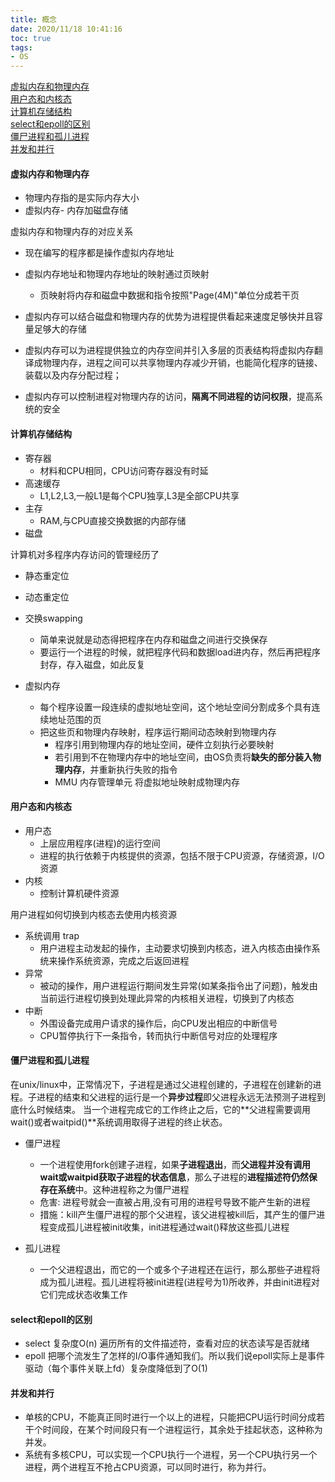 ```yaml
---
title: 概念
date: 2020/11/18 10:41:16
toc: true
tags:
- OS
---
```


[虚拟内存和物理内存](#虚拟内存和物理内存)  
[用户态和内核态](#用户态和内核态)  
[计算机存储结构](#计算机存储结构)  
[select和epoll的区别](#select和epoll的区别)  
[僵尸进程和孤儿进程](#僵尸进程和孤儿进程)  
[并发和并行](#并发和并行)  
<!--more-->


#### 虚拟内存和物理内存
* 物理内存指的是实际内存大小
* 虚拟内存- 内存加磁盘存储

虚拟内存和物理内存的对应关系
* 现在编写的程序都是操作虚拟内存地址
* 虚拟内存地址和物理内存地址的映射通过页映射
  * 页映射将内存和磁盘中数据和指令按照"Page(4M)"单位分成若干页
 
* 虚拟内存可以结合磁盘和物理内存的优势为进程提供看起来速度足够快并且容量足够大的存储
* 虚拟内存可以为进程提供独立的内存空间并引入多层的页表结构将虚拟内存翻译成物理内存，进程之间可以共享物理内存减少开销，也能简化程序的链接、装载以及内存分配过程；
* 虚拟内存可以控制进程对物理内存的访问，**隔离不同进程的访问权限**，提高系统的安全


#### 计算机存储结构
* 寄存器
  * 材料和CPU相同，CPU访问寄存器没有时延
* 高速缓存
  * L1,L2,L3,一般L1是每个CPU独享,L3是全部CPU共享
* 主存
  * RAM,与CPU直接交换数据的内部存储
* 磁盘

计算机对多程序内存访问的管理经历了
* 静态重定位
* 动态重定位
* 交换swapping
  * 简单来说就是动态得把程序在内存和磁盘之间进行交换保存
  * 要运行一个进程的时候，就把程序代码和数据load进内存，然后再把程序封存，存入磁盘，如此反复

* 虚拟内存
  * 每个程序设置一段连续的虚拟地址空间，这个地址空间分割成多个具有连续地址范围的页
  * 把这些页和物理内存映射，程序运行期间动态映射到物理内存
    * 程序引用到物理内存的地址空间，硬件立刻执行必要映射
    * 若引用到不在物理内存中的地址空间，由OS负责将**缺失的部分装入物理内存**，并重新执行失败的指令
    * MMU 内存管理单元 将虚拟地址映射成物理内存

#### 用户态和内核态
* 用户态
  * 上层应用程序(进程)的运行空间
  * 进程的执行依赖于内核提供的资源，包括不限于CPU资源，存储资源，I/O资源
* 内核
  * 控制计算机硬件资源


用户进程如何切换到内核态去使用内核资源
* 系统调用 trap
  * 用户进程主动发起的操作，主动要求切换到内核态，进入内核态由操作系统来操作系统资源，完成之后返回进程
* 异常
  * 被动的操作，用户进程运行期间发生异常(如某条指令出了问题)，触发由当前运行进程切换到处理此异常的内核相关进程，切换到了内核态
* 中断
  * 外围设备完成用户请求的操作后，向CPU发出相应的中断信号
  * CPU暂停执行下一条指令，转而执行中断信号对应的处理程序


#### 僵尸进程和孤儿进程
在unix/linux中，正常情况下，子进程是通过父进程创建的，子进程在创建新的进程。子进程的结束和父进程的运行是一个**异步过程**即父进程永远无法预测子进程到底什么时候结束。 当一个进程完成它的工作终止之后，它的**父进程需要调用wait()或者waitpid()**系统调用取得子进程的终止状态。
* 僵尸进程
  * 一个进程使用fork创建子进程，如果**子进程退出**，而**父进程并没有调用wait或waitpid获取子进程的状态信息**，那么子进程的**进程描述符仍然保存在系统**中。这种进程称之为僵尸进程
  * 危害: 进程号就会一直被占用,没有可用的进程号导致不能产生新的进程
  * 措施：kill产生僵尸进程的那个父进程，该父进程被kill后，其产生的僵尸进程变成孤儿进程被init收集，init进程通过wait()释放这些孤儿进程

* 孤儿进程
  * 一个父进程退出，而它的一个或多个子进程还在运行，那么那些子进程将成为孤儿进程。孤儿进程将被init进程(进程号为1)所收养，并由init进程对它们完成状态收集工作


#### select和epoll的区别
* select 复杂度O(n) 遍历所有的文件描述符，查看对应的状态读写是否就绪
* epoll 把哪个流发生了怎样的I/O事件通知我们。所以我们说epoll实际上是事件驱动（每个事件关联上fd）复杂度降低到了O(1)

#### 并发和并行
* 单核的CPU，不能真正同时进行一个以上的进程，只能把CPU运行时间分成若干个时间段，在某个时间段只有一个进程运行，其余处于挂起状态，这种称为并发。
* 系统有多核CPU，可以实现一个CPU执行一个进程，另一个CPU执行另一个进程，两个进程互不抢占CPU资源，可以同时进行，称为并行。